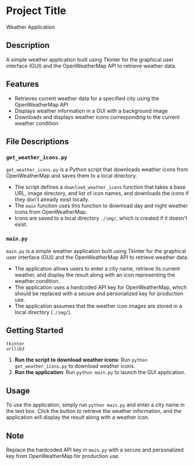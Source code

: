 # Project Title
Weather Application

## Description
A simple weather application built using Tkinter for the graphical user interface (GUI) and the OpenWeatherMap API to retrieve weather data.

## Features
* Retrieves current weather data for a specified city using the OpenWeatherMap API
* Displays weather information in a GUI with a background image
* Downloads and displays weather icons corresponding to the current weather condition

## File Descriptions

### `get_weather_icons.py`
`get_weather_icons.py` is a Python script that downloads weather icons from OpenWeatherMap and saves them to a local directory.

* The script defines a `download_weather_icons` function that takes a base URL, image directory, and list of icon names, and downloads the icons if they don't already exist locally.
* The `main` function uses this function to download day and night weather icons from OpenWeatherMap.
* Icons are saved to a local directory `./img/`, which is created if it doesn't exist.

### `main.py`
`main.py` is a simple weather application built using Tkinter for the graphical user interface (GUI) and the OpenWeatherMap API to retrieve weather data.

* The application allows users to enter a city name, retrieve its current weather, and display the result along with an icon representing the weather condition.
* The application uses a hardcoded API key for OpenWeatherMap, which should be replaced with a secure and personalized key for production use.
* The application assumes that the weather icon images are stored in a local directory (`./img/`).

## Getting Started

```
tkinter
urllib3
```
1. **Run the script to download weather icons**: Run `python get_weather_icons.py` to download weather icons.
2. **Run the application**: Run `python main.py` to launch the GUI application.

## Usage
To use the application, simply run `python main.py` and enter a city name in the text box. Click the button to retrieve the weather information, and the application will display the result along with a weather icon.

## Note
Replace the hardcoded API key in `main.py` with a secure and personalized key from OpenWeatherMap for production use.
